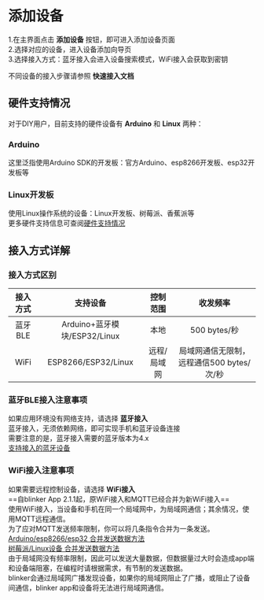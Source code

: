 # 添加设备  
1.在主界面点击 **添加设备** 按钮，即可进入添加设备页面  
2.选择对应的设备，进入设备添加向导页  
3.选择接入方式：蓝牙接入会进入设备搜索模式，WiFi接入会获取到密钥  

不同设备的接入步骤请参照 **快速接入文档**  

## 硬件支持情况
对于DIY用户，目前支持的硬件设备有 **Arduino** 和 **Linux** 两种：
### Arduino  
这里泛指使用Arduino SDK的开发板：官方Arduino、esp8266开发板、esp32开发板等  
### Linux开发板  
使用Linux操作系统的设备：Linux开发板、树莓派、香蕉派等  
更多硬件支持信息可查阅[硬件支持情况](?file=003-硬件开发/01-支持的设备 "支持的设备")  


## 接入方式详解  

### 接入方式区别  
| 接入方式 | 支持设备 | 控制范围 | 收发频率 | 
| :-: | :-: | :-: | :-: | 
| 蓝牙BLE | Arduino+蓝牙模块/ESP32/Linux | 本地 | 500 bytes/秒 | 
| WiFi | ESP8266/ESP32/Linux | 远程/局域网 | 局域网通信无限制，远程通信500 bytes/次/秒 | 

### 蓝牙BLE接入注意事项  
如果应用环境没有网络支持，请选择 **蓝牙接入**  
蓝牙接入，无须依赖网络，即可实现手机和蓝牙设备连接  
需要注意的是，蓝牙接入需要的蓝牙版本为4.x  
[支持接入的蓝牙设备](?file=003-硬件开发/01-设备端支持)

### WiFi接入注意事项  
如果需要远程控制设备，请选择 **WiFi接入**  
==自blinker App 2.1.1起，原WiFi接入和MQTT已经合并为新WiFi接入==  
使用WiFi接入，当设备和手机在同一个局域网中，为局域网通信；其余情况，使用MQTT远程通信。  
为了应对MQTT发送频率限制，你可以将几条指令合并为一条发送。  
[Arduino/esp8266/esp32 合并发送数据方法](?file=003-%E7%A1%AC%E4%BB%B6%E5%BC%80%E5%8F%91/02-Arduino%E6%94%AF%E6%8C%81#%E6%95%B0%E6%8D%AE%E7%AE%A1%E7%90%86)  
[树莓派/Linux设备 合并发送数据方法](?file=003-%E7%A1%AC%E4%BB%B6%E5%BC%80%E5%8F%91/04-Python%E6%94%AF%E6%8C%81#%E6%95%B0%E6%8D%AE%E7%AE%A1%E7%90%86)  
由于局域网没有频率限制，因此可以发送大量数据，但数据量过大时会造成app端和设备端阻塞，在编程时请根据需求，有节制的发送数据。  
blinker会通过局域网广播发现设备，如果你的局域网阻止了广播，或阻止了设备间通信，blinker app和设备将无法进行局域网通信。 